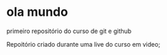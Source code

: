 # ola mundo
 primeiro repositório do curso de git e github

 Repoitório criado durante uma live do curso em video;
